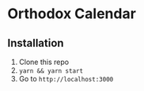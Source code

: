 # Orthodox Calendar

## Installation

1. Clone this repo
2. `yarn && yarn start`
3. Go to `http://localhost:3000`
